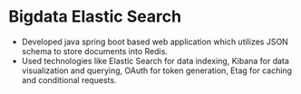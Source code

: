 # Bigdata Elastic Search
- Developed java spring boot based web application which utilizes JSON schema to store documents into Redis. 
- Used technologies like Elastic Search for data indexing, Kibana for data visualization and querying, OAuth for token generation, Etag for caching and conditional requests.

